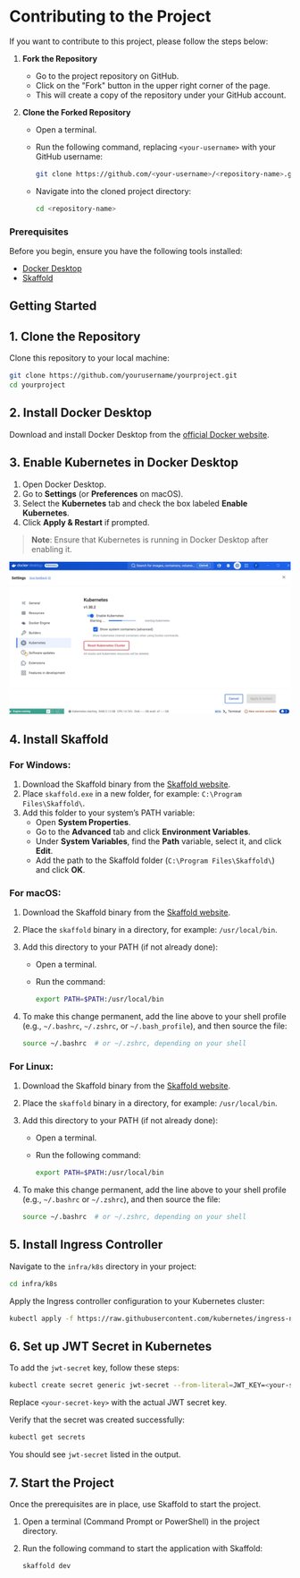 
# Contributing to the Project

If you want to contribute to this project, please follow the steps below:

1. **Fork the Repository**

   - Go to the project repository on GitHub.
   - Click on the "Fork" button in the upper right corner of the page.
   - This will create a copy of the repository under your GitHub account.

2. **Clone the Forked Repository**

   - Open a terminal.
   - Run the following command, replacing `<your-username>` with your GitHub username:

     ```bash
     git clone https://github.com/<your-username>/<repository-name>.git
     ```

   - Navigate into the cloned project directory:

     ```bash
     cd <repository-name>
     ```

### Prerequisites

Before you begin, ensure you have the following tools installed:

- [Docker Desktop](https://www.docker.com/products/docker-desktop)
- [Skaffold](https://skaffold.dev/)

## Getting Started

## 1. Clone the Repository

Clone this repository to your local machine:

```bash
git clone https://github.com/yourusername/yourproject.git
cd yourproject
```

## 2. Install Docker Desktop

Download and install Docker Desktop from the [official Docker website](https://www.docker.com/products/docker-desktop).

## 3. Enable Kubernetes in Docker Desktop

1. Open Docker Desktop.
2. Go to **Settings** (or **Preferences** on macOS).
3. Select the **Kubernetes** tab and check the box labeled **Enable Kubernetes**.
4. Click **Apply & Restart** if prompted.

> **Note**: Ensure that Kubernetes is running in Docker Desktop after enabling it.

![Kubernetes Settings](k8s%20setup%20image.jpeg) 

## 4. Install Skaffold

### For Windows:

1. Download the Skaffold binary from the [Skaffold website](https://skaffold.dev/docs/install/#standalone-binary).
2. Place `skaffold.exe` in a new folder, for example: `C:\Program Files\Skaffold\`.
3. Add this folder to your system’s PATH variable:
   - Open **System Properties**.
   - Go to the **Advanced** tab and click **Environment Variables**.
   - Under **System Variables**, find the **Path** variable, select it, and click **Edit**.
   - Add the path to the Skaffold folder (`C:\Program Files\Skaffold\`) and click **OK**.

### For macOS:

1. Download the Skaffold binary from the [Skaffold website](https://skaffold.dev/docs/install/#standalone-binary).
2. Place the `skaffold` binary in a directory, for example: `/usr/local/bin`.
3. Add this directory to your PATH (if not already done):
   - Open a terminal.
   - Run the command:

     ```bash
     export PATH=$PATH:/usr/local/bin
     ```

4. To make this change permanent, add the line above to your shell profile (e.g., `~/.bashrc`, `~/.zshrc`, or `~/.bash_profile`), and then source the file:

   ```bash
   source ~/.bashrc  # or ~/.zshrc, depending on your shell
   ```

### For Linux:

1. Download the Skaffold binary from the [Skaffold website](https://skaffold.dev/docs/install/#standalone-binary).
2. Place the `skaffold` binary in a directory, for example: `/usr/local/bin`.
3. Add this directory to your PATH (if not already done):

   - Open a terminal.
   - Run the following command:

     ```bash
     export PATH=$PATH:/usr/local/bin
     ```

4. To make this change permanent, add the line above to your shell profile (e.g., `~/.bashrc` or `~/.zshrc`), and then source the file:

   ```bash
   source ~/.bashrc  # or ~/.zshrc, depending on your shell


## 5. Install Ingress Controller

Navigate to the `infra/k8s` directory in your project:

```bash
cd infra/k8s
```

Apply the Ingress controller configuration to your Kubernetes cluster:

```bash
kubectl apply -f https://raw.githubusercontent.com/kubernetes/ingress-nginx/controller-v1.11.2/deploy/static/provider/cloud/deploy.yaml
```

## 6. Set up JWT Secret in Kubernetes

To add the `jwt-secret` key, follow these steps:

```bash
kubectl create secret generic jwt-secret --from-literal=JWT_KEY=<your-secret-key>
```
Replace `<your-secret-key>` with the actual JWT secret key.

Verify that the secret was created successfully:

``` bash
kubectl get secrets
```

You should see `jwt-secret` listed in the output.

## 7. Start the Project

Once the prerequisites are in place, use Skaffold to start the project.

1. Open a terminal (Command Prompt or PowerShell) in the project directory.
2. Run the following command to start the application with Skaffold:

   ```bash
   skaffold dev
